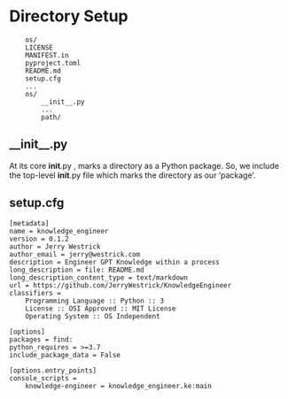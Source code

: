 # Directory Setup

```
    os/
    LICENSE
    MANIFEST.in
    pyproject.toml
    README.md
    setup.cfg
    ...
    os/
        __init__.py
        ...
        path/
```


## \_\_init\_\_.py


At its core __init__.py , marks a directory as a Python package. So, we
include the top-level __init__.py file which marks the directory as our
‘package’.

## setup.cfg
```
[metadata]
name = knowledge_engineer
version = 0.1.2
author = Jerry Westrick
author_email = jerry@westrick.com
description = Engineer GPT Knowledge within a process
long_description = file: README.md
long_description_content_type = text/markdown
url = https://github.com/JerryWestrick/KnowledgeEngineer
classifiers =
    Programming Language :: Python :: 3
    License :: OSI Approved :: MIT License
    Operating System :: OS Independent

[options]
packages = find:
python_requires = >=3.7
include_package_data = False

[options.entry_points]
console_scripts =
    knowledge-engineer = knowledge_engineer.ke:main
    
```

